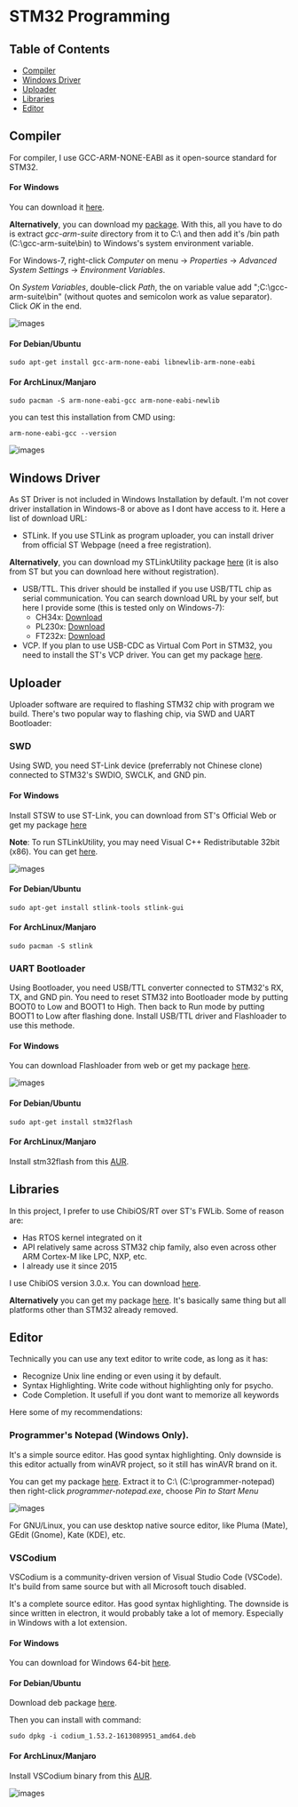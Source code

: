 # STM32 Programming

## Table of Contents
- [Compiler](https://github.com/mekatronik-achmadi/md_tutorial/blob/master/electronic/tutorials/stm32_install.md#compiler)
- [Windows Driver](https://github.com/mekatronik-achmadi/md_tutorial/blob/master/electronic/tutorials/stm32_install.md#windows-driver)
- [Uploader](https://github.com/mekatronik-achmadi/md_tutorial/blob/master/electronic/tutorials/stm32_install.md#uploader)
- [Libraries](https://github.com/mekatronik-achmadi/md_tutorial/blob/master/electronic/tutorials/stm32_install.md#libraries)
- [Editor](https://github.com/mekatronik-achmadi/md_tutorial/blob/master/electronic/tutorials/stm32_install.md#editor)

## Compiler

For compiler, I use GCC-ARM-NONE-EABI as it open-source standard for STM32.

#### For Windows
You can download it [here](https://developer.arm.com/tools-and-software/open-source-software/developer-tools/gnu-toolchain/gnu-rm/downloads).

**Alternatively**, you can download my [package](https://drive.google.com/file/d/1q520gOruQ-TH--J5tU-m1gB9pVVkQB8W/view?usp=sharing).
With this, all you have to do is extract _gcc-arm-suite_ directory from it to C:\\
and then add it's /bin path (C:\gcc-arm-suite\bin) to Windows's system environment variable.

For Windows-7, right-click _Computer_ on menu -> _Properties_ -> _Advanced System Settings_ -> _Environment Variables_.

On _System Variables_, double-click _Path_, the on variable value add ";C:\gcc-arm-suite\bin" (without quotes and semicolon work as value separator).
Click _OK_ in the end.

![images](images/gccenvar.png?raw=true)

#### For Debian/Ubuntu

```
sudo apt-get install gcc-arm-none-eabi libnewlib-arm-none-eabi
```

#### For ArchLinux/Manjaro

```
sudo pacman -S arm-none-eabi-gcc arm-none-eabi-newlib
```

you can test this installation from CMD using:
	
~~~
arm-none-eabi-gcc --version
~~~

![images](images/gccver.JPG?raw=true)

## Windows Driver

As ST Driver is not included in Windows Installation by default.
I'm not cover driver installation in Windows-8 or above as I dont have access to it.
Here a list of download URL:
- STLink. If you use STLink as program uploader, you can install driver from official ST Webpage (need a free registration).

**Alternatively**, you can download my STLinkUtility package [here](https://drive.google.com/file/d/17PP_mZ2qHATJZAJOSbEJMLryBORNO2R2/view?usp=sharing) (it is also from ST but you can download here without registration).

- USB/TTL. This driver should be installed if you use USB/TTL chip as serial communication.
You can search download URL by your self, but here I provide some (this is tested only on Windows-7):
  - CH34x: [Download](https://drive.google.com/file/d/1-Q9LCqPtK7MlNTnRsnao-CeUexVp9CP1/view?usp=sharing)
  - PL230x: [Download](https://drive.google.com/file/d/1TPoFGtD0ngCYNH1h21dQrXWijMSp_XpZ/view?usp=sharing)
  - FT232x: [Download](https://www.usb-drivers.org/wp-content/uploads/2014/12/CDM-2.08.28-WHQL-Certified1.zip)
- VCP. If you plan to use USB-CDC as Virtual Com Port in STM32, you need to install the ST's VCP driver. You can get my package [here](https://www.usb-drivers.org/wp-content/uploads/2014/12/CDM-2.08.28-WHQL-Certified1.zip).

## Uploader

Uploader software are required to flashing STM32 chip with program we build.
There's two popular way to flashing chip, via SWD and UART Bootloader:

### SWD

Using SWD, you need ST-Link device (preferrably not Chinese clone) connected to STM32's SWDIO, SWCLK, and GND pin.

#### For Windows

Install STSW to use ST-Link, you can download from ST's Official Web or get my package [here](https://drive.google.com/file/d/17PP_mZ2qHATJZAJOSbEJMLryBORNO2R2/view?usp=sharing)

**Note**: To run STLinkUtility, you may need Visual C++ Redistributable 32bit (x86). You can get [here](https://aka.ms/vs/16/release/vc_redist.x86.exe).

![images](images/stlink.png?raw=true)

#### For Debian/Ubuntu

```
sudo apt-get install stlink-tools stlink-gui
```

#### For ArchLinux/Manjaro

```
sudo pacman -S stlink
```

### UART Bootloader

Using Bootloader, you need USB/TTL converter connected to STM32's RX, TX, and GND pin.
You need to reset STM32 into Bootloader mode by putting BOOT0 to Low and BOOT1 to High.
Then back to Run mode by putting BOOT1 to Low after flashing done.
Install USB/TTL driver and Flashloader to use this methode.

#### For Windows

You can download Flashloader from web or get my package [here](https://drive.google.com/file/d/16X2A41JwBmAY4dVMn1nfmbGJTxy3zclD/view?usp=sharing).

![images](images/stflash.png?raw=true)

#### For Debian/Ubuntu

```
sudo apt-get install stm32flash
```

#### For ArchLinux/Manjaro

Install stm32flash from this [AUR](https://aur.archlinux.org/packages/stm32flash/).

## Libraries

In this project, I prefer to use ChibiOS/RT over ST's FWLib.
Some of reason are:
- Has RTOS kernel integrated on it
- API relatively same across STM32 chip family, also even across other ARM Cortex-M like LPC, NXP, etc.
- I already use it since 2015

I use ChibiOS version 3.0.x.
You can download [here](https://osdn.net/projects/chibios/scm/svn/tree/head/branches/stable_3.0.x/).

**Alternatively** you can get my package [here](https://drive.google.com/file/d/11ivvhc-s3gQD2uzF0HDYm6e5w_w103FT/view?usp=sharing).
It's basically same thing but all platforms other than STM32 already removed.

## Editor

Technically you can use any text editor to write code, as long as it has:
- Recognize Unix line ending or even using it by default.
- Syntax Highlighting. Write code without highlighting only for psycho.
- Code Completion. It usefull if you dont want to memorize all keywords

Here some of my recommendations:

### Programmer's Notepad (Windows Only).
It's a simple source editor.
Has good syntax highlighting.
Only downside is this editor actually from winAVR project, so it still has winAVR brand on it.

You can get my package [here](https://drive.google.com/file/d/1nmF6X_4iJKNP1QdEUqnjhlbvPfEOGUQz/view?usp=sharing).
Extract it to C:\ (C:\programmer-notepad\) then right-click _programmer-notepad.exe_, choose _Pin to Start Menu_

![images](images/pn.png?raw=true)

For GNU/Linux, you can use desktop native source editor, like Pluma (Mate), GEdit (Gnome), Kate (KDE), etc.

### VSCodium

VSCodium is a community-driven version of Visual Studio Code (VSCode).
It's build from same source but with all Microsoft touch disabled.

It's a complete source editor.
Has good syntax highlighting.
The downside is since written in electron, it would probably take a lot of memory.
Especially in Windows with a lot extension.

#### For Windows

You can download for Windows 64-bit [here](https://github.com/VSCodium/vscodium/releases/download/1.53.2/VSCodiumSetup-x64-1.53.2.exe).

#### For Debian/Ubuntu

Download deb package [here](https://github.com/VSCodium/vscodium/releases/download/1.53.2/codium_1.53.2-1613089951_amd64.deb).

Then you can install with command:

```
sudo dpkg -i codium_1.53.2-1613089951_amd64.deb
```

#### For ArchLinux/Manjaro

Install VSCodium binary from this [AUR](https://aur.archlinux.org/packages/vscodium-bin/).

![images](images/vscodium.JPG?raw=true)